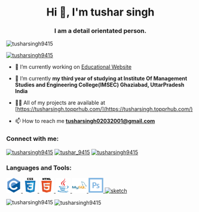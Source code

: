 <h1 align="center">Hi 👋, I'm tushar singh</h1>
<h3 align="center">I am a detail orientated person.</h3>

<p align="left"> <img src="https://komarev.com/ghpvc/?username=tusharsingh9415&label=Profile%20views&color=0e75b6&style=flat" alt="tusharsingh9415" /> </p>

<p align="left"> <a href="https://github.com/ryo-ma/github-profile-trophy"><img src="https://github-profile-trophy.vercel.app/?username=tusharsingh9415" alt="tusharsingh9415" /></a> </p>

- 🔭 I’m currently working on [Educational Website](http://www.topprhub.com/)

- 🌱 I’m currently **my third year of studying at Institute Of Management Studies and Engineering College(IMSEC) Ghaziabad, UttarPradesh India**

- 👨‍💻 All of my projects are available at [https://tusharsingh.topprhub.com/](https://tusharsingh.topprhub.com/)

- 📫 How to reach me **tusharsingh02032001@gmail.com**

<h3 align="left">Connect with me:</h3>
<p align="left">
<a href="https://linkedin.com/in/tusharsingh9415" target="blank"><img align="center" src="https://raw.githubusercontent.com/rahuldkjain/github-profile-readme-generator/master/src/images/icons/Social/linked-in-alt.svg" alt="tusharsingh9415" height="30" width="40" /></a>
<a href="https://www.codechef.com/users/tushar_9415" target="blank"><img align="center" src="https://cdn.jsdelivr.net/npm/simple-icons@3.1.0/icons/codechef.svg" alt="tushar_9415" height="30" width="40" /></a>
<a href="https://www.hackerrank.com/tusharsingh9415" target="blank"><img align="center" src="https://raw.githubusercontent.com/rahuldkjain/github-profile-readme-generator/master/src/images/icons/Social/hackerrank.svg" alt="tusharsingh9415" height="30" width="40" /></a>
</p>

<h3 align="left">Languages and Tools:</h3>
<p align="left"> <a href="https://www.cprogramming.com/" target="_blank" rel="noreferrer"> <img src="https://raw.githubusercontent.com/devicons/devicon/master/icons/c/c-original.svg" alt="c" width="40" height="40"/> </a> <a href="https://www.w3schools.com/css/" target="_blank" rel="noreferrer"> <img src="https://raw.githubusercontent.com/devicons/devicon/master/icons/css3/css3-original-wordmark.svg" alt="css3" width="40" height="40"/> </a> <a href="https://www.w3.org/html/" target="_blank" rel="noreferrer"> <img src="https://raw.githubusercontent.com/devicons/devicon/master/icons/html5/html5-original-wordmark.svg" alt="html5" width="40" height="40"/> </a> <a href="https://www.java.com" target="_blank" rel="noreferrer"> <img src="https://raw.githubusercontent.com/devicons/devicon/master/icons/java/java-original.svg" alt="java" width="40" height="40"/> </a> <a href="https://www.mysql.com/" target="_blank" rel="noreferrer"> <img src="https://raw.githubusercontent.com/devicons/devicon/master/icons/mysql/mysql-original-wordmark.svg" alt="mysql" width="40" height="40"/> </a> <a href="https://www.photoshop.com/en" target="_blank" rel="noreferrer"> <img src="https://raw.githubusercontent.com/devicons/devicon/master/icons/photoshop/photoshop-line.svg" alt="photoshop" width="40" height="40"/> </a> <a href="https://www.sketch.com/" target="_blank" rel="noreferrer"> <img src="https://www.vectorlogo.zone/logos/sketchapp/sketchapp-icon.svg" alt="sketch" width="40" height="40"/> </a> </p>

<p><img align="left" src="https://github-readme-stats.vercel.app/api/top-langs?username=tusharsingh9415&show_icons=true&locale=en&layout=compact" alt="tusharsingh9415" /></p>

<p>&nbsp;<img align="center" src="https://github-readme-stats.vercel.app/api?username=tusharsingh9415&show_icons=true&locale=en" alt="tusharsingh9415" /></p>
